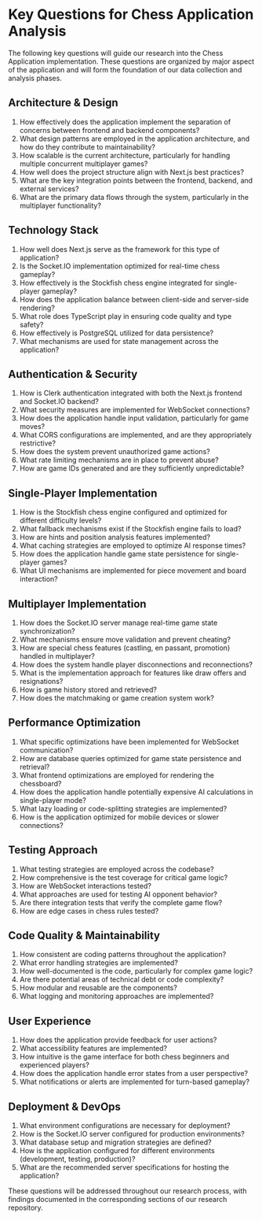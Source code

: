 # Key Questions for Chess Application Analysis

The following key questions will guide our research into the Chess Application implementation. These questions are organized by major aspect of the application and will form the foundation of our data collection and analysis phases.

## Architecture & Design

1. How effectively does the application implement the separation of concerns between frontend and backend components?
2. What design patterns are employed in the application architecture, and how do they contribute to maintainability?
3. How scalable is the current architecture, particularly for handling multiple concurrent multiplayer games?
4. How well does the project structure align with Next.js best practices?
5. What are the key integration points between the frontend, backend, and external services?
6. What are the primary data flows through the system, particularly in the multiplayer functionality?

## Technology Stack

1. How well does Next.js serve as the framework for this type of application?
2. Is the Socket.IO implementation optimized for real-time chess gameplay?
3. How effectively is the Stockfish chess engine integrated for single-player gameplay?
4. How does the application balance between client-side and server-side rendering?
5. What role does TypeScript play in ensuring code quality and type safety?
6. How effectively is PostgreSQL utilized for data persistence?
7. What mechanisms are used for state management across the application?

## Authentication & Security

1. How is Clerk authentication integrated with both the Next.js frontend and Socket.IO backend?
2. What security measures are implemented for WebSocket connections?
3. How does the application handle input validation, particularly for game moves?
4. What CORS configurations are implemented, and are they appropriately restrictive?
5. How does the system prevent unauthorized game actions?
6. What rate limiting mechanisms are in place to prevent abuse?
7. How are game IDs generated and are they sufficiently unpredictable?

## Single-Player Implementation

1. How is the Stockfish chess engine configured and optimized for different difficulty levels?
2. What fallback mechanisms exist if the Stockfish engine fails to load?
3. How are hints and position analysis features implemented?
4. What caching strategies are employed to optimize AI response times?
5. How does the application handle game state persistence for single-player games?
6. What UI mechanisms are implemented for piece movement and board interaction?

## Multiplayer Implementation

1. How does the Socket.IO server manage real-time game state synchronization?
2. What mechanisms ensure move validation and prevent cheating?
3. How are special chess features (castling, en passant, promotion) handled in multiplayer?
4. How does the system handle player disconnections and reconnections?
5. What is the implementation approach for features like draw offers and resignations?
6. How is game history stored and retrieved?
7. How does the matchmaking or game creation system work?

## Performance Optimization

1. What specific optimizations have been implemented for WebSocket communication?
2. How are database queries optimized for game state persistence and retrieval?
3. What frontend optimizations are employed for rendering the chessboard?
4. How does the application handle potentially expensive AI calculations in single-player mode?
5. What lazy loading or code-splitting strategies are implemented?
6. How is the application optimized for mobile devices or slower connections?

## Testing Approach

1. What testing strategies are employed across the codebase?
2. How comprehensive is the test coverage for critical game logic?
3. How are WebSocket interactions tested?
4. What approaches are used for testing AI opponent behavior?
5. Are there integration tests that verify the complete game flow?
6. How are edge cases in chess rules tested?

## Code Quality & Maintainability

1. How consistent are coding patterns throughout the application?
2. What error handling strategies are implemented?
3. How well-documented is the code, particularly for complex game logic?
4. Are there potential areas of technical debt or code complexity?
5. How modular and reusable are the components?
6. What logging and monitoring approaches are implemented?

## User Experience

1. How does the application provide feedback for user actions?
2. What accessibility features are implemented?
3. How intuitive is the game interface for both chess beginners and experienced players?
4. How does the application handle error states from a user perspective?
5. What notifications or alerts are implemented for turn-based gameplay?

## Deployment & DevOps

1. What environment configurations are necessary for deployment?
2. How is the Socket.IO server configured for production environments?
3. What database setup and migration strategies are defined?
4. How is the application configured for different environments (development, testing, production)?
5. What are the recommended server specifications for hosting the application?

These questions will be addressed throughout our research process, with findings documented in the corresponding sections of our research repository.